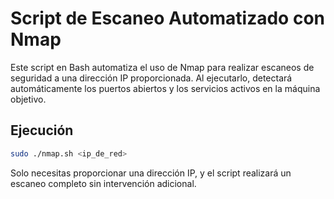 # Script de Escaneo Automatizado con Nmap

Este script en Bash automatiza el uso de Nmap para realizar escaneos de seguridad a una dirección IP proporcionada. Al ejecutarlo, detectará automáticamente los puertos abiertos y los servicios activos en la máquina objetivo.

## Ejecución

```bash
sudo ./nmap.sh <ip_de_red>
```
Solo necesitas proporcionar una dirección IP, y el script realizará un escaneo completo sin intervención adicional.
